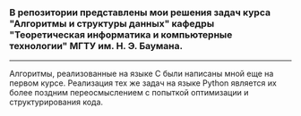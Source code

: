### В репозитории представлены мои решения задач курса "Алгоритмы и структуры данных" кафедры "Теоретическая информатика и компьютерные технологии" МГТУ им. Н. Э. Баумана.
***
Алгоритмы, реализованные на языке C были написаны мной еще на первом курсе. Реализация тех же задач на языке Python является их более поздним переосмыслением с попыткой оптимизации и структурирования кода. 